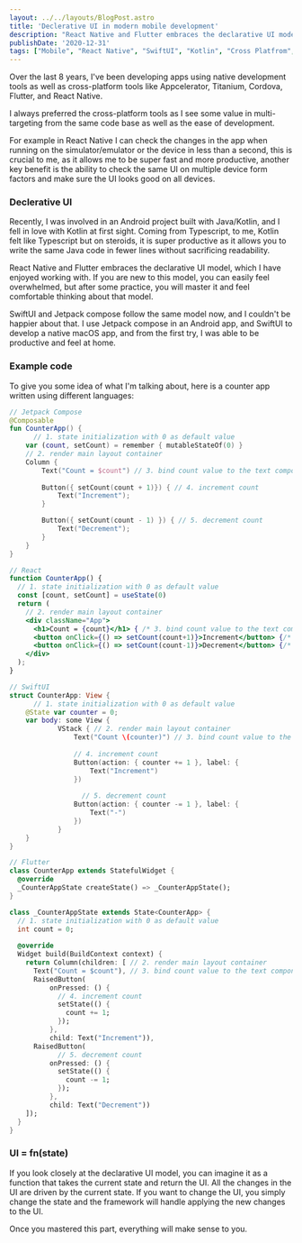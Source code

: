 ```yaml
---
layout: ../../layouts/BlogPost.astro
title: 'Declerative UI in modern mobile development'
description: "React Native and Flutter embraces the declarative UI model, which I have enjoyed working with. If you are new to this model, you can easily feel overwhelmed, but after some practice, you will master it and feel comfortable thinking about that model."
publishDate: '2020-12-31'
tags: ["Mobile", "React Native", "SwiftUI", "Kotlin", "Cross Platfrom", "Declarative"]
---
```


Over the last 8 years, I've been developing apps using native development tools as well as cross-platform tools like Appcelerator, Titanium, Cordova, Flutter, and React Native. 

I always preferred the cross-platform tools as I see some value in multi-targeting from the same code base as well as the ease of development.

For example in React Native I can check the changes in the app when running on the simulator/emulator or the device in less than a second, this is crucial to me, as it allows me to be super fast and more productive, another key benefit is the ability to check the same UI on multiple device form factors and make sure the UI looks good on all devices.

### Declerative UI

Recently, I was involved in an Android project built with Java/Kotlin, and I fell in love with Kotlin at first sight. Coming from Typescript, to me, Kotlin felt like Typescript but on steroids, it is super productive as it allows you to write the same Java code in fewer lines without sacrificing readability.

React Native and Flutter embraces the declarative UI model, which I have enjoyed working with. If you are new to this model, you can easily feel overwhelmed, but after some practice, you will master it and feel comfortable thinking about that model.

SwiftUI and Jetpack compose follow the same model now, and I couldn't be happier about that. I use Jetpack compose in an Android app, and SwiftUI to develop a native macOS app, and from the first try, I was able to be productive and feel at home.

### Example code

To give you some idea of what I'm talking about, here is a counter app written using different languages:

```kotlin
// Jetpack Compose
@Composable
fun CounterApp() {
	  // 1. state initialization with 0 as default value
    var (count, setCount) = remember { mutableStateOf(0) }
  	// 2. render main layout container
    Column { 
        Text("Count = $count") // 3. bind count value to the text component
        
        Button({ setCount(count + 1)}) { // 4. increment count
            Text("Increment");
        }

        Button({ setCount(count - 1) }) { // 5. decrement count
            Text("Decrement");
        }
    }
}
```


```jsx
// React
function CounterApp() {
  // 1. state initialization with 0 as default value
  const [count, setCount] = useState(0)
  return (
    // 2. render main layout container
    <div className="App">
      <h1>Count = {count}</h1> { /* 3. bind count value to the text component*/ }
      <button onClick={() => setCount(count+1)}>Increment</button> {/* 4. increment count */ }
      <button onClick={() => setCount(count-1)}>Decrement</button> {/* 5. decrement count */ }
    </div>
  );
}
```


```swift
// SwiftUI
struct CounterApp: View {
	  // 1. state initialization with 0 as default value
    @State var counter = 0;
    var body: some View {
            VStack { // 2. render main layout container
                Text("Count \(counter)") // 3. bind count value to the text component
                
              	// 4. increment count
                Button(action: { counter += 1 }, label: {
                    Text("Increment")
                })
                
	              // 5. decrement count
                Button(action: { counter -= 1 }, label: {
                    Text("-")
                })
            }
    }
}
```


```dart
// Flutter
class CounterApp extends StatefulWidget {
  @override
  _CounterAppState createState() => _CounterAppState();
}

class _CounterAppState extends State<CounterApp> {
  // 1. state initialization with 0 as default value
  int count = 0;
  
  @override
  Widget build(BuildContext context) {
    return Column(children: [ // 2. render main layout container
      Text("Count = $count"), // 3. bind count value to the text component
      RaisedButton(
          onPressed: () {
            // 4. increment count
            setState(() {
              count += 1;
            });
          },
          child: Text("Increment")),
      RaisedButton(
	        // 5. decrement count
          onPressed: () {
            setState(() {
              count -= 1;
            });
          },
          child: Text("Decrement"))
    ]);
  }
}
```

### UI = fn(state)

If you look closely at the declarative UI model, you can imagine it as a function that takes the current state and return the UI. All the changes in the UI are driven by the current state. 
If you want to change the UI, you simply change the state and the framework will handle applying the new changes to the UI.

Once you mastered this part, everything will make sense to you.